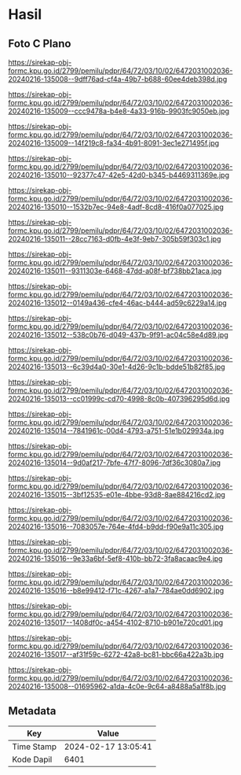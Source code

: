 # Hasil

## Foto C Plano

https://sirekap-obj-formc.kpu.go.id/2799/pemilu/pdpr/64/72/03/10/02/6472031002036-20240216-135008--9dff76ad-cf4a-49b7-b688-60ee4deb398d.jpg

https://sirekap-obj-formc.kpu.go.id/2799/pemilu/pdpr/64/72/03/10/02/6472031002036-20240216-135009--ccc9478a-b4e8-4a33-916b-9903fc9050eb.jpg

https://sirekap-obj-formc.kpu.go.id/2799/pemilu/pdpr/64/72/03/10/02/6472031002036-20240216-135009--14f219c8-fa34-4b91-8091-3ec1e271495f.jpg

https://sirekap-obj-formc.kpu.go.id/2799/pemilu/pdpr/64/72/03/10/02/6472031002036-20240216-135010--92377c47-42e5-42d0-b345-b4469311369e.jpg

https://sirekap-obj-formc.kpu.go.id/2799/pemilu/pdpr/64/72/03/10/02/6472031002036-20240216-135010--1532b7ec-94e8-4adf-8cd8-416f0a077025.jpg

https://sirekap-obj-formc.kpu.go.id/2799/pemilu/pdpr/64/72/03/10/02/6472031002036-20240216-135011--28cc7163-d0fb-4e3f-9eb7-305b59f303c1.jpg

https://sirekap-obj-formc.kpu.go.id/2799/pemilu/pdpr/64/72/03/10/02/6472031002036-20240216-135011--9311303e-6468-47dd-a08f-bf738bb21aca.jpg

https://sirekap-obj-formc.kpu.go.id/2799/pemilu/pdpr/64/72/03/10/02/6472031002036-20240216-135012--0149a436-cfe4-46ac-b444-ad59c6229a14.jpg

https://sirekap-obj-formc.kpu.go.id/2799/pemilu/pdpr/64/72/03/10/02/6472031002036-20240216-135012--538c0b76-d049-437b-9f91-ac04c58e4d89.jpg

https://sirekap-obj-formc.kpu.go.id/2799/pemilu/pdpr/64/72/03/10/02/6472031002036-20240216-135013--6c39d4a0-30e1-4d26-9c1b-bdde51b82f85.jpg

https://sirekap-obj-formc.kpu.go.id/2799/pemilu/pdpr/64/72/03/10/02/6472031002036-20240216-135013--cc01999c-cd70-4998-8c0b-407396295d6d.jpg

https://sirekap-obj-formc.kpu.go.id/2799/pemilu/pdpr/64/72/03/10/02/6472031002036-20240216-135014--7841961c-00d4-4793-a751-51e1b029934a.jpg

https://sirekap-obj-formc.kpu.go.id/2799/pemilu/pdpr/64/72/03/10/02/6472031002036-20240216-135014--9d0af217-7bfe-47f7-8096-7df36c3080a7.jpg

https://sirekap-obj-formc.kpu.go.id/2799/pemilu/pdpr/64/72/03/10/02/6472031002036-20240216-135015--3bf12535-e01e-4bbe-93d8-8ae884216cd2.jpg

https://sirekap-obj-formc.kpu.go.id/2799/pemilu/pdpr/64/72/03/10/02/6472031002036-20240216-135016--7083057e-764e-4fd4-b9dd-f90e9a11c305.jpg

https://sirekap-obj-formc.kpu.go.id/2799/pemilu/pdpr/64/72/03/10/02/6472031002036-20240216-135016--9e33a6bf-5ef8-410b-bb72-3fa8acaac9e4.jpg

https://sirekap-obj-formc.kpu.go.id/2799/pemilu/pdpr/64/72/03/10/02/6472031002036-20240216-135016--b8e99412-f71c-4267-a1a7-784ae0dd6902.jpg

https://sirekap-obj-formc.kpu.go.id/2799/pemilu/pdpr/64/72/03/10/02/6472031002036-20240216-135017--1408df0c-a454-4102-8710-b901e720cd01.jpg

https://sirekap-obj-formc.kpu.go.id/2799/pemilu/pdpr/64/72/03/10/02/6472031002036-20240216-135017--af31f59c-6272-42a8-bc81-bbc66a422a3b.jpg

https://sirekap-obj-formc.kpu.go.id/2799/pemilu/pdpr/64/72/03/10/02/6472031002036-20240216-135008--01695962-a1da-4c0e-9c64-a8488a5a1f8b.jpg


## Metadata

| Key        | Value               |
| ---------- | ------------------- |
| Time Stamp | 2024-02-17 13:05:41 |
| Kode Dapil | 6401                |



